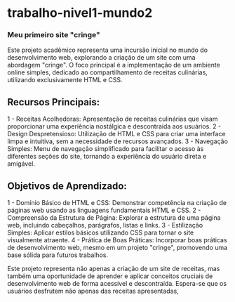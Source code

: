 # trabalho-nivel1-mundo2
### Meu primeiro site "cringe"


Este projeto acadêmico representa uma incursão inicial no mundo do desenvolvimento web, explorando a criação de um site com uma abordagem "cringe". O foco principal é a implementação de um ambiente online simples, dedicado ao compartilhamento de receitas culinárias, utilizando exclusivamente HTML e CSS.

## Recursos Principais:

1 - Receitas Acolhedoras: Apresentação de receitas culinárias que visam proporcionar uma experiência nostálgica e descontraída aos usuários.
2 - Design Despretensioso: Utilização de HTML e CSS para criar uma interface limpa e intuitiva, sem a necessidade de recursos avançados.
3 - Navegação Simples: Menu de navegação simplificado para facilitar o acesso às diferentes seções do site, tornando a experiência do usuário direta e amigável.

## Objetivos de Aprendizado:

1 - Domínio Básico de HTML e CSS: Demonstrar competência na criação de páginas web usando as linguagens fundamentais HTML e CSS.
2 - Compreensão da Estrutura de Página: Explorar a estrutura de uma página web, incluindo cabeçalhos, parágrafos, listas e links.
3 - Estilização Simples: Aplicar estilos básicos utilizando CSS para tornar o site visualmente atraente.
4 - Prática de Boas Práticas: Incorporar boas práticas de desenvolvimento web, mesmo em um projeto "cringe", promovendo uma base sólida para futuros trabalhos.

Este projeto representa não apenas a criação de um site de receitas, mas também uma oportunidade de aprender e aplicar conceitos cruciais de desenvolvimento web de forma acessível e descontraída. Espera-se que os usuários desfrutem não apenas das receitas apresentadas,
